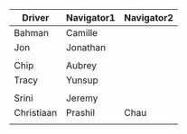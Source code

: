 | Driver | Navigator1 | Navigator2| 
|--------|-----------|------------| 
|Bahman|Camille| |
|Jon|Jonathan| |
| | |
|Chip|Aubrey| |
|Tracy|Yunsup| |
| | |
|Srini|Jeremy| |
|Christiaan|Prashil|Chau|
| | |
  
